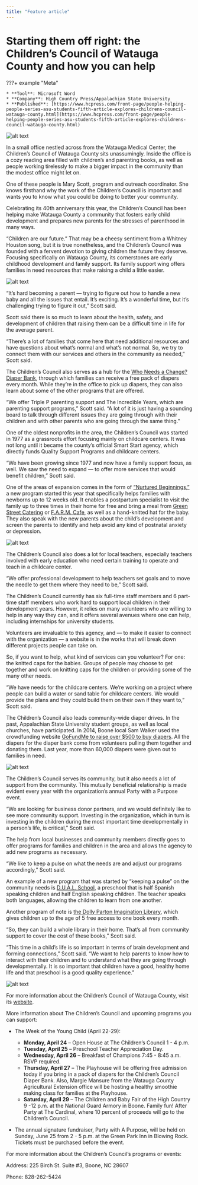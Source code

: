 ```yaml
---
title: "Feature article"
---
```


# Starting them off right: the Children’s Council of Watauga County and how you can help

???+ example "Meta"

    * **Tool**: Microsoft Word
    * **Company**: High Country Press/Appalachian State University
    * **Published**: [https://www.hcpress.com/front-page/people-helping-people-series-asu-students-fifth-article-explores-childrens-council-watauga-county.html](https://www.hcpress.com/front-page/people-helping-people-series-asu-students-fifth-article-explores-childrens-council-watauga-county.html)

![alt text](../assets/images/image-11.png)

In a small office nestled across from the Watauga Medical Center, the Children’s Council of Watauga County sits unassumingly. Inside the office is a cozy reading area filled with children’s and parenting books, as well as people working tirelessly to make a bigger impact in the community than the modest office might let on.

One of these people is Mary Scott, program and outreach coordinator. She knows firsthand why the work of the Children’s Council is important and wants you to know what you could be doing to better your community.

Celebrating its 40th anniversary this year, the Children’s Council has been helping make Watauga County a community that fosters early child development and prepares new parents for the stresses of parenthood in many ways.  

“Children are our future.” That may be a cheesy sentiment from a Whitney Houston song, but it is true nonetheless, and the Children’s Council was founded with a fervent devotion to giving children the future they deserve. Focusing specifically on Watauga County, its cornerstones are early childhood development and family support. Its family support wing offers families in need resources that make raising a child a little easier.

![alt text](../assets/images/image-12.png)

“It’s hard becoming a parent — trying to figure out how to handle a new baby and all the issues that entail. It’s exciting. It’s a wonderful time, but it’s challenging trying to figure it out,” Scott said.

Scott said there is so much to learn about the health, safety, and development of children that raising them can be a difficult time in life for the average parent.

“There’s a lot of families that come here that need additional resources and have questions about what’s normal and what’s not normal. So, we try to connect them with our services and others in the community as needed,” Scott said.  

The Children’s Council also serves as a hub for the [Who Needs a Change? Diaper Bank](https://sites.google.com/site/whoneedsachange/home), through which families can receive a free pack of diapers every month. While they’re in the office to pick up diapers, they can also learn about some of the other programs that are offered.

“We offer Triple P parenting support and The Incredible Years, which are parenting support programs,” Scott said. “A lot of it is just having a sounding board to talk through different issues they are going through with their children and with other parents who are going through the same thing.”

One of the oldest nonprofits in the area, the Children’s Council was started in 1977 as a grassroots effort focusing mainly on childcare centers. It was not long until it became the county’s official Smart Start agency, which directly funds Quality Support Programs and childcare centers.

“We have been growing since 1977 and now have a family support focus, as well. We saw the need to expand — to offer more services that would benefit children,” Scott said.

One of the areas of expansion comes in the form of [“Nurtured Beginnings,”](http://www.thechildrenscouncil.org/nurtured-beginnings.html) a new program started this year that specifically helps families with newborns up to 12 weeks old. It enables a postpartum specialist to visit the family up to three times in their home for free and bring a meal from [Green Street Catering](http://www.greenstreetcatering.org/) or [F.A.R.M. Cafe](http://farmcafe.org/), as well as a hand-knitted hat for the baby. They also speak with the new parents about the child’s development and screen the parents to identify and help avoid any kind of postnatal anxiety or depression.

![alt text](../assets/images/image-13.png)

The Children’s Council also does a lot for local teachers, especially teachers involved with early education who need certain training to operate and teach in a childcare center.

“We offer professional development to help teachers set goals and to move the needle to get them where they need to be,” Scott said.

The Children’s Council currently has six full-time staff members and 6 part-time staff members who work hard to support local children in their development years. However, it relies on many volunteers who are willing to help in any way they can, and it offers several avenues where one can help, including internships for university students.

Volunteers are invaluable to this agency, and — to make it easier to connect with the organization — a website is in the works that will break down different projects people can take on.

So, if you want to help, what kind of services can you volunteer? For one: the knitted caps for the babies. Groups of people may choose to get together and work on knitting caps for the children or providing some of the many other needs.

“We have needs for the childcare centers. We’re working on a project where people can build a water or sand table for childcare centers. We would provide the plans and they could build them on their own if they want to,” Scott said.

The Children’s Council also leads community-wide diaper drives. In the past, Appalachian State University student groups, as well as local churches, have participated. In 2014, Boone local Sam Walker used the crowdfunding website [GoFundMe to raise over $500 to buy diapers](https://www.gofundme.com/7v3n0s). All the diapers for the diaper bank come from volunteers pulling them together and donating them. Last year, more than 60,000 diapers were given out to families in need.

![alt text](../assets/images/image-14.png)

The Children’s Council serves its community, but it also needs a lot of support from the community. This mutually beneficial relationship is made evident every year with the organization’s annual Party with a Purpose event.

“We are looking for business donor partners, and we would definitely like to see more community support. Investing in the organization, which in turn is investing in the children during the most important time developmentally in a person’s life, is critical,” Scott said.

The help from local businesses and community members directly goes to offer programs for families and children in the area and allows the agency to add new programs as necessary.

“We like to keep a pulse on what the needs are and adjust our programs accordingly,” Scott said.

An example of a new program that was started by “keeping a pulse” on the community needs is [D.U.A.L. School](http://www.thechildrenscouncil.org/dual-school.html), a preschool that is half Spanish speaking children and half English speaking children. The teacher speaks both languages, allowing the children to learn from one another.

Another program of note is [the Dolly Parton Imagination Library](https://imaginationlibrary.com/), which gives children up to the age of 5 free access to one book every month.

“So, they can build a whole library in their home. That’s all from community support to cover the cost of these books,” Scott said.

“This time in a child’s life is so important in terms of brain development and forming connections,” Scott said. “We want to help parents to know how to interact with their children and to understand what they are going through developmentally. It is so important that children have a good, healthy home life and that preschool is a good quality experience.”

![alt text](../assets/images/image-15.png)

For more information about the Children’s Council of Watauga County, visit its [website](http://www.thechildrenscouncil.org/).

More information about The Children’s Council and upcoming programs you can support:

* The Week of the Young Child (April 22-29):

    * **Monday, April 24** – Open House at The Children’s Council 1 - 4 p.m.
    * **Tuesday, April 25** – Preschool Teacher Appreciation Day.
    * **Wednesday, April 26** – Breakfast of Champions 7:45 - 8:45 a.m.  RSVP required.
    * **Thursday, April 27** – The Playhouse will be offering free admission today if you bring in a pack of diapers for the Children’s Council Diaper Bank. Also, Margie Mansure from the Watauga County Agricultural Extension office will be hosting a healthy smoothie making class for families at the Playhouse.  
    * **Saturday, April 29** – The Children and Baby Fair of the High Country 9 -12 p.m. at the National Guard Armory in Boone.  Family fun! After Party at The Cardinal, where 10 percent of proceeds will go to the Children’s Council.

* The annual signature fundraiser, Party with A Purpose, will be held on Sunday, June 25 from 2 - 5 p.m. at the Green Park Inn in Blowing Rock. Tickets must be purchased before the event.  

For more information about the Children’s Council’s programs or events:

Address: 225 Birch St. Suite #3, Boone, NC 28607

Phone: 828-262-5424
